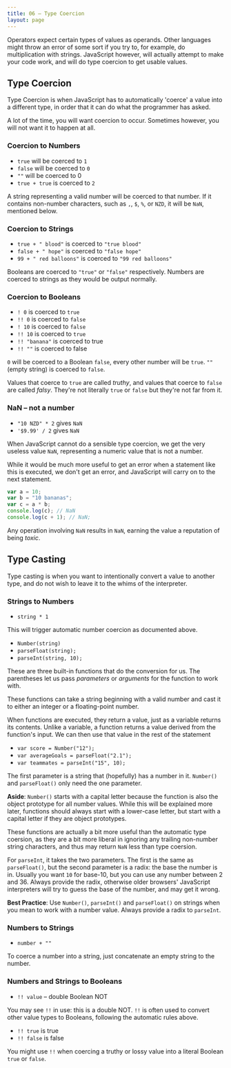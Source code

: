 ```yaml
---
title: 06 – Type Coercion
layout: page
---
```


<!-- Maybe a link to a glossary for terms which might be unfamiliar eg operands -->
Operators expect certain types of values as operands. Other languages might throw an error of some sort if you try to, for example, do multiplication with strings. JavaScript however, will actually attempt to make your code work, and will do type coercion to get usable values.

## Type Coercion
<!-- what is coercion?   OK I know, but I think we need a simple one-liner for the nwbies -->

Type Coercion is when JavaScript has to automatically 'coerce' a value into a different type, in order that it can do what the programmer has asked.

A lot of the time, you will want coercion to occur. Sometimes however, you will not want it to happen at all.

### Coercion to Numbers
* `true` will be coerced to `1`
* `false` will be coerced to `0`
* `""` will be coerced to 0
* `true + true` is coerced to `2`

A string representing a valid number will be coerced to that number. If it contains non-number characters, such as `,`, `$`, `%`, or `NZD`, it will be `NaN`, mentioned below.

### Coercion to Strings
* `true + " blood"` is coerced to `"true blood"`
* `false + " hope"` is coerced to `"false hope"`
* `99 + " red balloons"` is coerced to `"99 red balloons"`

Booleans are coerced to `"true"` or `"false"` respectively.
Numbers are coerced to strings as they would be output normally.

### Coercion to Booleans
* `! 0` is coerced to `true`
* `!! 0` is coerced to `false`
* `! 10` is coerced to `false`
* `!! 10` is coerced to `true`
* `!! "banana"` is coerced to true
* `!! ""` is coerced to false

`0` will be coerced to a Boolean `false`, every other number will be `true`. `""` (empty string) is coerced to `false`.

Values that coerce to `true` are called *truthy*, and values that coerce to `false` are called *falsy*. They're not literally `true` or `false` but they're not far from it.

### NaN – not a number
* `"10 NZD" * 2` gives `NaN`
* `'$9.99' / 2` gives `NaN`

When JavaScript cannot do a sensible type coercion, we get the very useless value `NaN`, representing a numeric value that is not a number.

While it would be much more useful to get an error when a statement like this is executed, we don't get an error, and JavaScript will carry on to the next statement.

```js
var a = 10;
var b = "10 bananas";
var c = a * b;
console.log(c); // NaN
console.log(c + 1); // NaN;
```

Any operation involving `NaN` results in `NaN`, earning the value a reputation of being *toxic*.

## Type Casting

Type casting is when you want to intentionally convert a value to another type, and do not wish to leave it to the whims of the interpreter.

<!-- examples reqd I think - why and when would we want to do this -->

### Strings to Numbers
* `string * 1`

This will trigger automatic number coercion as documented above.

* `Number(string)`
* `parseFloat(string);`
* `parseInt(string, 10);`

These are three built-in functions that do the conversion for us. The parentheses let us pass *parameters* or *arguments* for the function to work with.

These functions can take a string beginning with a valid number and cast it to either an integer or a floating-point number.

When functions are executed, they return a value, just as a variable returns its contents. Unlike a variable, a function returns a value derived from the function's input. We can then use that value in the rest of the statement

* `var score = Number("12");`
* `var averageGoals = parseFloat("2.1");`
* `var teammates = parseInt("15", 10);`

The first parameter is a string that (hopefully) has a number in it. `Number()` and `parseFloat()` only need the one parameter.

<!-- what will happen if there is not a number in it -->

**Aside**: `Number()` starts with a capital letter because the function is also the object prototype for all number values. While this will be explained more later, functions should always start with a lower-case letter, but start with a capital letter if they are object prototypes.

These functions are actually a bit more useful than the automatic type coersion, as they are a bit more liberal in ignoring any trailing non-number string characters, and thus may return `NaN` less than type coersion.

For `parseInt`, it takes the two parameters.  The first is the same as `parseFloat()`, but the second parameter is a radix: the base the number is in. Usually you want `10` for base-10, but you can use any number between 2 and 36. Always provide the radix, otherwise older browsers' JavaScript interpreters will try to guess the base of the number, and may get it wrong.

<!-- define radix -->

**Best Practice**: Use `Number()`, `parseInt()` and `parseFloat()` on strings when you mean to work with a number value. Always provide a radix to `parseInt`.

### Numbers to Strings
* `number + ""`

To coerce a number into a string, just concatenate an empty string to the number.

### Numbers and Strings to Booleans

* `!! value` – double Boolean NOT

You may see `!!` in use: this is a double NOT. `!!` is often used to convert other value types to Booleans, following the automatic rules above.

<!-- examples reqd I think - when might we see this -->

* `!! true` is true
* `!! false` is false

You might use `!!` when coercing a truthy or lossy value into a literal Boolean `true` or `false`.

